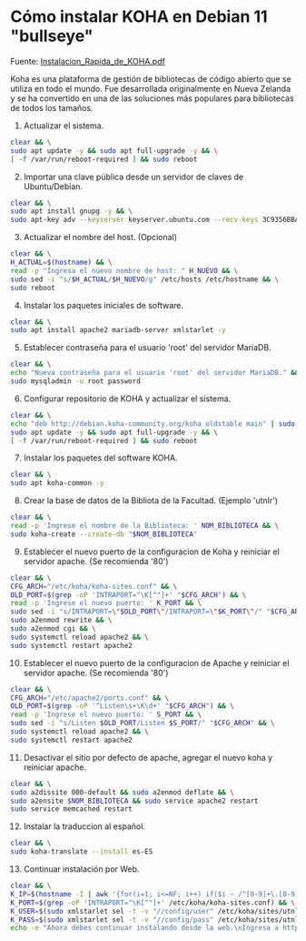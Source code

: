 # Cómo instalar KOHA en Debian 11 "bullseye"

Fuente: [Instalacion_Rapida_de_KOHA.pdf](./Instalacion_Rapida_de_KOHA.pdf)

Koha es una plataforma de gestión de bibliotecas de código abierto que se utiliza en todo el mundo. Fue desarrollada originalmente en Nueva Zelanda y se ha convertido en una de las soluciones más populares para bibliotecas de todos los tamaños.

1. Actualizar el sistema.

```bash
clear && \
sudo apt update -y && sudo apt full-upgrade -y && \
[ -f /var/run/reboot-required ] && sudo reboot
```
2. Importar una clave pública desde un servidor de claves de Ubuntu/Debian.

```bash
clear && \
sudo apt install gnupg -y && \
sudo apt-key adv --keyserver keyserver.ubuntu.com --recv-keys 3C9356BBA2E41F10
```
3. Actualizar el nombre del host. (Opcional)

```bash
clear && \
H_ACTUAL=$(hostname) && \
read -p "Ingresa el nuevo nombre de host: " H_NUEVO && \
sudo sed -i "s/$H_ACTUAL/$H_NUEVO/g" /etc/hosts /etc/hostname && \
sudo reboot
```
4. Instalar los paquetes iniciales de software.

```bash
clear && \
sudo apt install apache2 mariadb-server xmlstarlet -y
```
5. Establecer contraseña para el usuario 'root' del servidor MariaDB.

```bash
clear && \
echo "Nueva contraseña para el usuario 'root' del servidor MariaDB." && \
sudo mysqladmin -u root password 
```
6. Configurar repositorio de KOHA y actualizar el sistema.

```bash
clear && \
echo "deb http://debian.koha-community.org/koha oldstable main" | sudo tee /etc/apt/sources.list.d/koha.list && \
sudo apt update -y && sudo apt full-upgrade -y && \
[ -f /var/run/reboot-required ] && sudo reboot
```
7. Instalar los paquetes del software KOHA.

```bash
clear && \
sudo apt koha-common -y
```
8. Crear la base de datos de la Bibliota de la Facultad. (Ejemplo 'utnlr')

```bash
clear && \
read -p 'Ingrese el nombre de la Biblioteca: ' NOM_BIBLIOTECA && \
sudo koha-create --create-db "$NOM_BIBLIOTECA"
```
9. Establecer el nuevo puerto de la configuracion de Koha y reiniciar el servidor apache. (Se recomienda '80')

```bash
clear && \
CFG_ARCH="/etc/koha/koha-sites.conf" && \
OLD_PORT=$(grep -oP 'INTRAPORT="\K[^"]+' "$CFG_ARCH") && \
read -p 'Ingrese el nuevo puerto: ' K_PORT && \
sudo sed -i "s/INTRAPORT=\"$OLD_PORT\"/INTRAPORT=\"$K_PORT\"/" "$CFG_ARCH" && \
sudo a2enmod rewrite && \
sudo a2enmod cgi && \
sudo systemctl reload apache2 && \
sudo systemctl restart apache2
```
10. Establecer el nuevo puerto de la configuracion de Apache y reiniciar el servidor apache. (Se recomienda '80')

```bash
clear && \
CFG_ARCH="/etc/apache2/ports.conf" && \
OLD_PORT=$(grep -oP '^Listen\s+\K\d+' "$CFG_ARCH") && \
read -p 'Ingrese el nuevo puerto: ' S_PORT && \
sudo sed -i "s/Listen $OLD_PORT/Listen $S_PORT/" "$CFG_ARCH" && \
sudo systemctl reload apache2 && \
sudo systemctl restart apache2
```
11. Desactivar el sitio por defecto de apache, agregar el nuevo koha y reiniciar apache.

```bash
clear && \
sudo a2dissite 000-default && sudo a2enmod deflate && \
sudo a2ensite $NOM_BIBLIOTECA && sudo service apache2 restart
sudo service memcached restart 
```
12. Instalar la traduccion al español.

```bash
clear && \
sudo koha-translate --install es-ES 
```
13. Continuar instalación por Web.

```bash
clear && \
K_IP=$(hostname -I | awk '{for(i=1; i<=NF; i++) if($i ~ /^[0-9]+\.[0-9]+\.[0-9]+\.[0-9]+$/) printf "%s#", $i}' | sed 's/#$//') && \
K_PORT=$(grep -oP 'INTRAPORT="\K[^"]+' /etc/koha/koha-sites.conf) && \
K_USER=$(sudo xmlstarlet sel -t -v "//config/user" /etc/koha/sites/utnlr/koha-conf.xml) && \
K_PASS=$(sudo xmlstarlet sel -t -v "//config/pass" /etc/koha/sites/utnlr/koha-conf.xml) && \
echo -e "Ahora debes continuar instalando desde la web.\nIngresa a http://$K_IP:$K_PORT\ncon el Usuario >> $K_USER << y contraseña >> $K_PASS <<"
```
